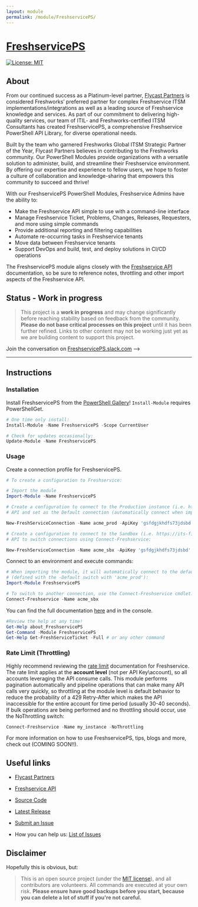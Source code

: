 ```yaml
---
layout: module
permalink: /module/FreshservicePS/
---
```

# [FreshservicePS](https://www.flycastpartners.com/FreshservicePS)

<!-- [![PowerShell Gallery](https://img.shields.io/powershellgallery/dt/FreshservicePS.svg?style=for-the-badge)](https://www.powershellgallery.com/packages/FreshservicePS) -->
[![License: MIT](https://img.shields.io/badge/License-MIT-yellow.svg)](https://opensource.org/licenses/MIT)

## About
From our continued success as a Platinum-level partner, [Flycast Partners] is considered Freshworks’ preferred partner for complex Freshservice ITSM implementations/integrations as well as a leading source of Freshservice knowledge and services. As part of our commitment to delivering high-quality services, our team of ITIL- and Freshworks-certified ITSM Consultants has created FreshservicePS, a comprehensive Freshservice PowerShell API Library, for diverse operational needs.  

Built by the team who garnered Freshworks Global ITSM Strategic Partner of the Year, Flycast Partners believes in contributing to the Freshworks community. Our PowerShell Modules provide organizations with a versatile solution to administer, build, and streamline their Freshservice environment. By offering our expertise and experience to fellow users, we hope to foster a culture of collaboration and knowledge-sharing that empowers this community to succeed and thrive!

With our FreshservicePS PowerShell Modules, Freshservice Admins have the ability to:

- Make the Freshservice API simple to use with a command-line interface
- Manage Freshservice Ticket, Problems, Changes, Releases, Requesters, and more using simple commands
- Provide additional reporting and filtering capabilities
- Automate re-occurring tasks in Freshservice tenants
- Move data between Freshservice tenants
- Support DevOps and build, test, and deploy solutions in CI/CD operations

The FreshservicePS module aligns closely with the [Freshservice API] documentation, so be sure to reference notes, throttling and other import aspects of the Freshservice API.

## Status - Work in progress

> This project is a **work in progress** and may change significantly before reaching stability based on feedback from the community.
> **Please do not base critical processes on this project** until it has been further refined.  Links to other content may not be working
just yet as we are building content to support this project.

Join the conversation on [FreshservicePS.slack.com](https://join.slack.com/t/FreshservicePS/shared_invite/zt-1vs492no4-A8POa73T~0a8C9mgfB7odQ) -->

---

## Instructions

### Installation

Install FreshservicePS from the [PowerShell Gallery]! `Install-Module` requires PowerShellGet.

```powershell
# One time only install:
Install-Module -Name FreshservicePS -Scope CurrentUser

# Check for updates occasionally:
Update-Module -Name FreshservicePS
```

### Usage

Create a connection profile for FreshservicePS.

```powershell
# To create a configuration to Freshservice:

# Import the module
Import-Module -Name FreshservicePS

# Create a configuration to connect to the Production instance (i.e. https://acme-corp.freshservice.com)
# API and set as the Default connection (automatically connect when importing the module):

New-FreshServiceConnection -Name acme_prod -ApiKey 'gsfdgjkhdfs73jdsbd' -Tenant 'acme-corp' -Environment Production -Default $true

# Create a configuration to connect to the Sandbox (i.e. https://its-fine-fs-sandbox.freshservice.com) 
# API to switch connections using Connect-Freshservice:

New-FreshServiceConnection -Name acme_sbx -ApiKey 'gsfdgjkhdfs73jdsbd' -Tenant 'acme-corp' -Environment Sandbox -Default $false
```

Connect to an environment and execute commands:

```powershell
# When importing the module, it will automatically connect to the default instance 
# (defined with the -Default switch with 'acme_prod'):
Import-Module FreshservicePS

# To switch to another connection, use the Connect-Freshservice cmdlet:
Connect-Freshservice -Name acme_sbx 
```

You can find the full documentation [here](https://flycastpartners.com/FreshservicePS) and in the console.

```powershell
#Review the help at any time!
Get-Help about_FreshservicePS
Get-Command -Module FreshservicePS
Get-Help Get-FreshServiceTicket -Full # or any other command
```

### Rate Limit (Throttling)

Highly recommend reviewing the [rate limit](https://api.freshservice.com/#rate_limit) documentation for Freshservice.  The rate limit applies at the **account level** (not per API Key\account), so all accounts leveraging the API consume calls.  This module performs pagination automatically and pipeline operations that can make many API calls very quickly, so throttling at the module level is default behavior to reduce the probability of a 429 Retry-After which makes the API inaccessible for the entire account for time period (usually 30-40 seconds).  If bulk operations are being performed and no throttling should occur, use the NoThrottling switch:

```powershell
Connect-Freshservice -Name my_instance -NoThrottling
```

For more information on how to use FreshservicePS, tips, blogs and more, check out (COMING SOON!!).

<!-- ### Contribute

Want to contribute to FreshservicePS? Great!
We appreciate who invests their time to make our modules the best they can be. -->

<!-- Check out our guidelines on [Contributing] to our modules and documentation. -->

## Useful links

- [Flycast Partners]
- [Freshservice API]
- [Source Code]
- [Latest Release]
- [Submit an Issue]

- How you can help us: [List of Issues](https://github.com/flycastpartnersinc/FreshservicePS/issues?q=is%3Aissue+is%3Aopen+label%3Aup-for-grabs)

## Disclaimer

Hopefully this is obvious, but:

> This is an open source project (under the [MIT license]), and all contributors are volunteers. All commands are executed at your own risk. **Please ensure have good backups before you start, because you can delete a lot of stuff if you're not careful.**

<!-- reference-style links -->
  [Flycast Partners]: https://www.flycastpartners.com/
  [Freshservice API]: https://api.freshservice.com/
  [PowerShell Gallery]: https://www.powershellgallery.com/
  [Source Code]: https://github.com/flycastpartnersinc/FreshservicePS
  [Latest Release]: https://github.com/flycastpartnersinc/FreshservicePS/releases/latest
  [Submit an Issue]: https://github.com/flycastpartnersinc/FreshservicePS/issues/new
  [MIT license]: https://github.com/flycastpartnersinc/FreshservicePS/blob/main/LICENSE
